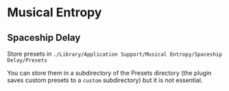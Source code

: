 # Musical Entropy

## Spaceship Delay

Store presets in `./Library⁩/Application Support⁩/Musical Entropy⁩/Spaceship Delay⁩/Presets`

You can store them in a subdirectory of the Presets directory \(the plugin saves custom presets to a `custom` subdirectory\) but it is not essential.
